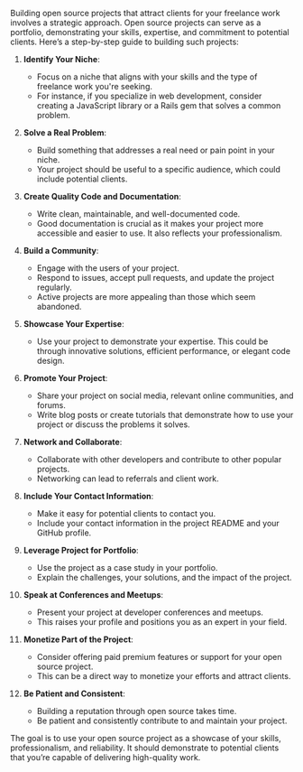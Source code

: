 Building open source projects that attract clients for your freelance work involves a strategic approach. Open source projects can serve as a portfolio, demonstrating your skills, expertise, and commitment to potential clients. Here’s a step-by-step guide to building such projects:

1. **Identify Your Niche**:
   - Focus on a niche that aligns with your skills and the type of freelance work you're seeking.
   - For instance, if you specialize in web development, consider creating a JavaScript library or a Rails gem that solves a common problem.

2. **Solve a Real Problem**:
   - Build something that addresses a real need or pain point in your niche.
   - Your project should be useful to a specific audience, which could include potential clients.

3. **Create Quality Code and Documentation**:
   - Write clean, maintainable, and well-documented code.
   - Good documentation is crucial as it makes your project more accessible and easier to use. It also reflects your professionalism.

4. **Build a Community**:
   - Engage with the users of your project.
   - Respond to issues, accept pull requests, and update the project regularly.
   - Active projects are more appealing than those which seem abandoned.

5. **Showcase Your Expertise**:
   - Use your project to demonstrate your expertise. This could be through innovative solutions, efficient performance, or elegant code design.

6. **Promote Your Project**:
   - Share your project on social media, relevant online communities, and forums.
   - Write blog posts or create tutorials that demonstrate how to use your project or discuss the problems it solves.

7. **Network and Collaborate**:
   - Collaborate with other developers and contribute to other popular projects.
   - Networking can lead to referrals and client work.

8. **Include Your Contact Information**:
   - Make it easy for potential clients to contact you.
   - Include your contact information in the project README and your GitHub profile.

9. **Leverage Project for Portfolio**:
   - Use the project as a case study in your portfolio.
   - Explain the challenges, your solutions, and the impact of the project.

10. **Speak at Conferences and Meetups**:
    - Present your project at developer conferences and meetups.
    - This raises your profile and positions you as an expert in your field.

11. **Monetize Part of the Project**:
    - Consider offering paid premium features or support for your open source project.
    - This can be a direct way to monetize your efforts and attract clients.

12. **Be Patient and Consistent**:
    - Building a reputation through open source takes time.
    - Be patient and consistently contribute to and maintain your project.

The goal is to use your open source project as a showcase of your skills, professionalism, and reliability. It should demonstrate to potential clients that you’re capable of delivering high-quality work.
